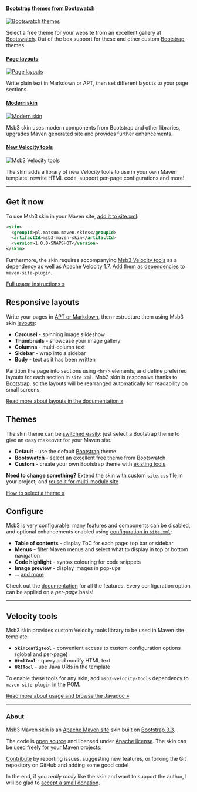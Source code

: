#### [Bootstrap themes from Bootswatch][themes]

[![Bootswatch themes](images/carousel-themes.png)][themes]

Select a free theme for your website from an excellent gallery at [Bootswatch][bootswatch].
Out of the box support for these and other custom [Bootstrap][bootstrap] themes.


#### [Page layouts][msb3-layouts]

[![Page layouts](images/carousel-layouts.jpg)][msb3-layouts]

Write plain text in Markdown or APT, then set different layouts to your page sections.


#### [Modern skin][msb3-misc]

[![Modern skin](images/carousel-components.jpg)][msb3-misc]

Msb3 skin uses modern components from Bootstrap and other libraries, upgrades Maven generated
site and provides further enhancements.


#### [New Velocity tools][msb3-tools]

[![Msb3 Velocity tools](images/carousel-tools.png)][msb3-tools]

The skin adds a library of new Velocity tools to use in your own Maven template: rewrite HTML code,
support per-page configurations and more!


[bootswatch]: http://bootswatch.com
[bootstrap]: http://getbootstrap.com
[themes]: skin/themes/
[msb3-layouts]: skin/layouts.html
[msb3-misc]: skin/misc.html
[msb3-tools]: msb3-velocity-tools/


---


## Get it now

To use Msb3 skin in your Maven site, [add it to site.xml][msb3-usage]:

```xml
<skin>
  <groupId>pl.matsuo.maven.skins</groupId>
  <artifactId>msb3-maven-skin</artifactId>
  <version>1.0.0-SNAPSHOT</version>
</skin>
```

Furthermore, the skin requires accompanying [Msb3 Velocity tools][msb3-tools] as a dependency
as well as Apache Velocity 1.7.
[Add them as dependencies][msb3-usage] to `maven-site-plugin`.

[Full usage instructions &raquo;][msb3-usage]

[msb3-usage]: skin/


## Responsive layouts

Write your pages in [APT or Markdown][doxia-formats], then restructure them using Msb3 skin
[layouts][msb3-layouts]:

-   **Carousel** - spinning image slideshow
-   **Thumbnails** - showcase your image gallery
-   **Columns** - multi-column text
-   **Sidebar** - wrap into a sidebar
-   **Body** - text as it has been written

Partition the page into sections using `<hr/>` elements, and define preferred layouts for each section in `site.xml`. Msb3 skin is responsive thanks to [Bootstrap][bootstrap], so the layouts
will be rearranged automatically for readability on small screens.

[Read more about layouts in the documentation &raquo;][msb3-layouts]

[doxia-formats]: http://maven.apache.org/doxia/references/index.html


## Themes

The skin theme can be [switched easily][themes]: just select a Bootstrap theme
to give an easy makeover for your Maven site.

-   **Default** - use the default [Bootstrap][bootstrap] theme
-   **Bootswatch** - select an excellent free theme from [Bootswatch][bootswatch]
-   **Custom** - create your own Bootstrap theme with [existing tools][bootstrap-custom]

**Need to change something?** Extend the skin with custom `site.css` file in your project, and
[reuse it for multi-module site][msb3-multi].

[How to select a theme &raquo;][themes]

[bootstrap-custom]: http://twitter.github.com/bootstrap/customize.html
[msb3-multi]: skin/multi-module.html


## Configure

Msb3 is very configurable: many features and components can be disabled, and optional
enhancements enabled using [configuration in `site.xml`][msb3-config]:

-   **Table of contents** - display ToC for each page: top bar or sidebar
-   **Menus** - filter Maven menus and select what to display in top or bottom navigation
-   **Code highlight** - syntax colouring for code snippets
-   **Image preview** - display images in pop-ups
-   ... [and more][msb3-config]

Check out the [documentation][msb3-config] for all the features. Every configuration option
can be applied on a _per-page_ basis!

[msb3-config]: skin/config.html


---


## Velocity tools

Msb3 skin provides custom Velocity tools library to be used in Maven site template:

-   **`SkinConfigTool`** - convenient access to custom configuration options (global and per-page)
-   **`HtmlTool`** - query and modify HTML text
-   **`URITool`** - use Java URIs in the template

To enable these tools for any skin, add `msb3-velocity-tools` dependency to
`maven-site-plugin` in the POM.

[Read more about usage and browse the Javadoc &raquo;][msb3-tools]


---


### About

Msb3 Maven skin is an [Apache Maven site][mvn-site] skin built on [Bootstrap 3.3][bootstrap].

The code is [open source][msb3-github] and licensed under [Apache license][apache-license].
The skin can be used freely for your Maven projects.

[Contribute][contribute] by reporting issues, suggesting new features, or forking the
Git repository on GitHub and adding some good code!

In the end, if you _really really_ like the skin and want to support the author, I will
be glad to [accept a small donation][donate].

[mvn-site]: http://maven.apache.org/guides/mini/guide-site.html
[apache-license]: http://www.apache.org/licenses/LICENSE-2.0
[contribute]: contribute.html
[msb3-github]: http://github.com/tunguski/msb3-maven-skin/
[donate]: https://www.paypal.com/cgi-bin/webscr?cmd=_s-xclick&amp;hosted_button_id=QWKNRFZH52828
